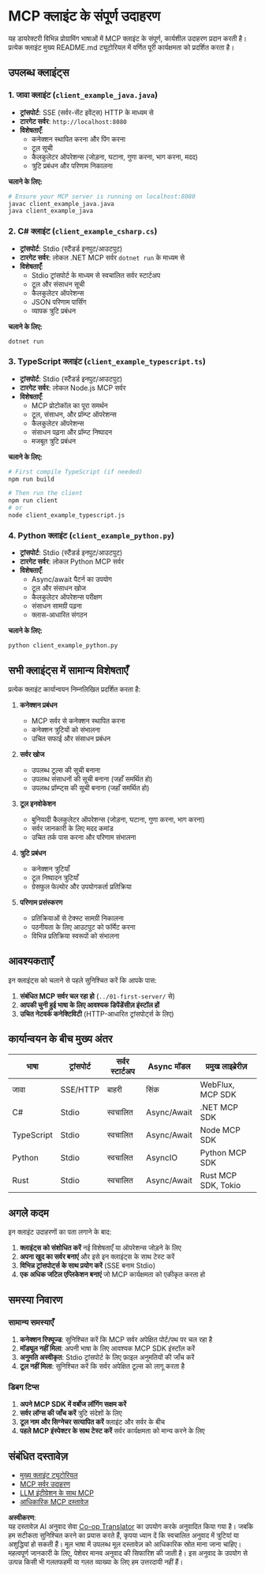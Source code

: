 <!--
CO_OP_TRANSLATOR_METADATA:
{
  "original_hash": "8358c13b5b6877e475674697cdc1a904",
  "translation_date": "2025-08-11T11:57:10+00:00",
  "source_file": "03-GettingStarted/02-client/complete_examples.md",
  "language_code": "hi"
}
-->
# MCP क्लाइंट के संपूर्ण उदाहरण

यह डायरेक्टरी विभिन्न प्रोग्रामिंग भाषाओं में MCP क्लाइंट के संपूर्ण, कार्यशील उदाहरण प्रदान करती है। प्रत्येक क्लाइंट मुख्य README.md ट्यूटोरियल में वर्णित पूरी कार्यक्षमता को प्रदर्शित करता है।

## उपलब्ध क्लाइंट्स

### 1. जावा क्लाइंट (`client_example_java.java`)

- **ट्रांसपोर्ट**: SSE (सर्वर-सेंट इवेंट्स) HTTP के माध्यम से
- **टारगेट सर्वर**: `http://localhost:8080`
- **विशेषताएँ**:
  - कनेक्शन स्थापित करना और पिंग करना
  - टूल सूची
  - कैलकुलेटर ऑपरेशन्स (जोड़ना, घटाना, गुणा करना, भाग करना, मदद)
  - त्रुटि प्रबंधन और परिणाम निकालना

**चलाने के लिए:**

```bash
# Ensure your MCP server is running on localhost:8080
javac client_example_java.java
java client_example_java
```

### 2. C# क्लाइंट (`client_example_csharp.cs`)

- **ट्रांसपोर्ट**: Stdio (स्टैंडर्ड इनपुट/आउटपुट)
- **टारगेट सर्वर**: लोकल .NET MCP सर्वर `dotnet run` के माध्यम से
- **विशेषताएँ**:
  - Stdio ट्रांसपोर्ट के माध्यम से स्वचालित सर्वर स्टार्टअप
  - टूल और संसाधन सूची
  - कैलकुलेटर ऑपरेशन्स
  - JSON परिणाम पार्सिंग
  - व्यापक त्रुटि प्रबंधन

**चलाने के लिए:**

```bash
dotnet run
```

### 3. TypeScript क्लाइंट (`client_example_typescript.ts`)

- **ट्रांसपोर्ट**: Stdio (स्टैंडर्ड इनपुट/आउटपुट)
- **टारगेट सर्वर**: लोकल Node.js MCP सर्वर
- **विशेषताएँ**:
  - MCP प्रोटोकॉल का पूरा समर्थन
  - टूल, संसाधन, और प्रॉम्प्ट ऑपरेशन्स
  - कैलकुलेटर ऑपरेशन्स
  - संसाधन पढ़ना और प्रॉम्प्ट निष्पादन
  - मजबूत त्रुटि प्रबंधन

**चलाने के लिए:**

```bash
# First compile TypeScript (if needed)
npm run build

# Then run the client
npm run client
# or
node client_example_typescript.js
```

### 4. Python क्लाइंट (`client_example_python.py`)

- **ट्रांसपोर्ट**: Stdio (स्टैंडर्ड इनपुट/आउटपुट)  
- **टारगेट सर्वर**: लोकल Python MCP सर्वर
- **विशेषताएँ**:
  - Async/await पैटर्न का उपयोग
  - टूल और संसाधन खोज
  - कैलकुलेटर ऑपरेशन्स परीक्षण
  - संसाधन सामग्री पढ़ना
  - क्लास-आधारित संगठन

**चलाने के लिए:**

```bash
python client_example_python.py
```

## सभी क्लाइंट्स में सामान्य विशेषताएँ

प्रत्येक क्लाइंट कार्यान्वयन निम्नलिखित प्रदर्शित करता है:

1. **कनेक्शन प्रबंधन**
   - MCP सर्वर से कनेक्शन स्थापित करना
   - कनेक्शन त्रुटियों को संभालना
   - उचित सफाई और संसाधन प्रबंधन

2. **सर्वर खोज**
   - उपलब्ध टूल्स की सूची बनाना
   - उपलब्ध संसाधनों की सूची बनाना (जहाँ समर्थित हो)
   - उपलब्ध प्रॉम्प्ट्स की सूची बनाना (जहाँ समर्थित हो)

3. **टूल इनवोकेशन**
   - बुनियादी कैलकुलेटर ऑपरेशन्स (जोड़ना, घटाना, गुणा करना, भाग करना)
   - सर्वर जानकारी के लिए मदद कमांड
   - उचित तर्क पास करना और परिणाम संभालना

4. **त्रुटि प्रबंधन**
   - कनेक्शन त्रुटियाँ
   - टूल निष्पादन त्रुटियाँ
   - ग्रेसफुल फेल्योर और उपयोगकर्ता प्रतिक्रिया

5. **परिणाम प्रसंस्करण**
   - प्रतिक्रियाओं से टेक्स्ट सामग्री निकालना
   - पठनीयता के लिए आउटपुट को फॉर्मेट करना
   - विभिन्न प्रतिक्रिया स्वरूपों को संभालना

## आवश्यकताएँ

इन क्लाइंट्स को चलाने से पहले सुनिश्चित करें कि आपके पास:

1. **संबंधित MCP सर्वर चल रहा हो** (`../01-first-server/` से)
2. **आपकी चुनी हुई भाषा के लिए आवश्यक डिपेंडेंसीज़ इंस्टॉल हों**
3. **उचित नेटवर्क कनेक्टिविटी** (HTTP-आधारित ट्रांसपोर्ट्स के लिए)

## कार्यान्वयन के बीच मुख्य अंतर

| भाषा       | ट्रांसपोर्ट | सर्वर स्टार्टअप | Async मॉडल | प्रमुख लाइब्रेरीज़       |
|------------|-----------|----------------|-------------|---------------------|
| जावा       | SSE/HTTP  | बाहरी         | सिंक        | WebFlux, MCP SDK    |
| C#         | Stdio     | स्वचालित      | Async/Await | .NET MCP SDK        |
| TypeScript | Stdio     | स्वचालित      | Async/Await | Node MCP SDK        |
| Python     | Stdio     | स्वचालित      | AsyncIO     | Python MCP SDK      |
| Rust       | Stdio     | स्वचालित      | Async/Await | Rust MCP SDK, Tokio |

## अगले कदम

इन क्लाइंट उदाहरणों का पता लगाने के बाद:

1. **क्लाइंट्स को संशोधित करें** नई विशेषताएँ या ऑपरेशन्स जोड़ने के लिए
2. **अपना खुद का सर्वर बनाएं** और इसे इन क्लाइंट्स के साथ टेस्ट करें
3. **विभिन्न ट्रांसपोर्ट्स के साथ प्रयोग करें** (SSE बनाम Stdio)
4. **एक अधिक जटिल एप्लिकेशन बनाएं** जो MCP कार्यक्षमता को एकीकृत करता हो

## समस्या निवारण

### सामान्य समस्याएँ

1. **कनेक्शन रिफ्यूज्ड**: सुनिश्चित करें कि MCP सर्वर अपेक्षित पोर्ट/पथ पर चल रहा है
2. **मॉड्यूल नहीं मिला**: अपनी भाषा के लिए आवश्यक MCP SDK इंस्टॉल करें
3. **अनुमति अस्वीकृत**: Stdio ट्रांसपोर्ट के लिए फ़ाइल अनुमतियों की जाँच करें
4. **टूल नहीं मिला**: सुनिश्चित करें कि सर्वर अपेक्षित टूल्स को लागू करता है

### डिबग टिप्स

1. **अपने MCP SDK में वर्बोज लॉगिंग सक्षम करें**
2. **सर्वर लॉग्स की जाँच करें** त्रुटि संदेशों के लिए
3. **टूल नाम और सिग्नेचर सत्यापित करें** क्लाइंट और सर्वर के बीच
4. **पहले MCP इंस्पेक्टर के साथ टेस्ट करें** सर्वर कार्यक्षमता को मान्य करने के लिए

## संबंधित दस्तावेज़

- [मुख्य क्लाइंट ट्यूटोरियल](./README.md)
- [MCP सर्वर उदाहरण](../../../../03-GettingStarted/01-first-server)
- [LLM इंटीग्रेशन के साथ MCP](../../../../03-GettingStarted/03-llm-client)
- [आधिकारिक MCP दस्तावेज़](https://modelcontextprotocol.io/)

**अस्वीकरण**:  
यह दस्तावेज़ AI अनुवाद सेवा [Co-op Translator](https://github.com/Azure/co-op-translator) का उपयोग करके अनुवादित किया गया है। जबकि हम सटीकता सुनिश्चित करने का प्रयास करते हैं, कृपया ध्यान दें कि स्वचालित अनुवाद में त्रुटियां या अशुद्धियां हो सकती हैं। मूल भाषा में उपलब्ध मूल दस्तावेज़ को आधिकारिक स्रोत माना जाना चाहिए। महत्वपूर्ण जानकारी के लिए, पेशेवर मानव अनुवाद की सिफारिश की जाती है। इस अनुवाद के उपयोग से उत्पन्न किसी भी गलतफहमी या गलत व्याख्या के लिए हम उत्तरदायी नहीं हैं।